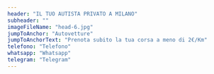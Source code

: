 ```yaml
---
header: "IL TUO AUTISTA PRIVATO A MILANO"
subheader: ""
imageFileName: "head-6.jpg"
jumpToAnchor: "Autovetture"
jumpToAnchorText: "Prenota subito la tua corsa a meno di 2€/Km"
telefono: "Telefono"
whatsapp: "Whatsapp"
telegram: "Telegram"
---
```


